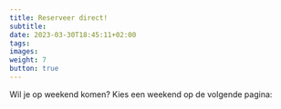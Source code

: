 ```yaml
---
title: Reserveer direct!
subtitle:
date: 2023-03-30T18:45:11+02:00
tags:
images:
weight: 7
button: true
---
```


Wil je op weekend komen? Kies een weekend op de volgende pagina:

<!--more-->

